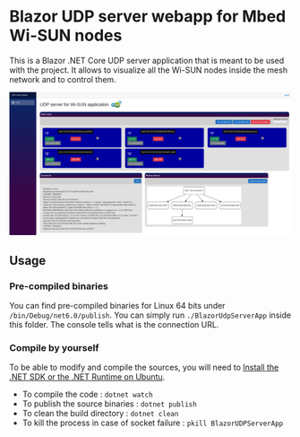 # Blazor UDP server webapp for Mbed Wi-SUN nodes

This is a Blazor .NET Core UDP server application that is meant to be used with the [](https://github.com/YannCharbon/mbed-os-mesh-simple-udp-app) project. It allows to visualize all the Wi-SUN nodes inside the mesh network and to control them.

![](./app_image_1.png)

## Usage
### Pre-compiled binaries

You can find pre-compiled binaries for Linux 64 bits under `/bin/Debug/net6.0/publish`. You can simply run `./BlazorUdpServerApp` inside this folder. The console tells what is the connection URL.

### Compile by yourself

To be able to modify and compile the sources, you will need to [Install the .NET SDK or the .NET Runtime on Ubuntu](https://docs.microsoft.com/en-us/dotnet/core/install/linux-ubuntu).

- To compile the code : `dotnet watch`
- To publish the source binaries : `dotnet publish`
- To clean the build directory : `dotnet clean`
- To kill the process in case of socket failure : `pkill BlazorUDPServerApp`
